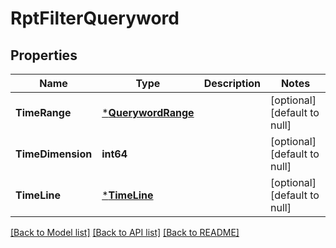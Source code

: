 # RptFilterQueryword

## Properties
Name | Type | Description | Notes
------------ | ------------- | ------------- | -------------
**TimeRange** | [***QuerywordRange**](queryword_range.md) |  | [optional] [default to null]
**TimeDimension** | **int64** |  | [optional] [default to null]
**TimeLine** | [***TimeLine**](TimeLine.md) |  | [optional] [default to null]

[[Back to Model list]](../README.md#documentation-for-models) [[Back to API list]](../README.md#documentation-for-api-endpoints) [[Back to README]](../README.md)


